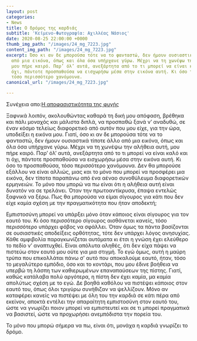 ```yaml
---
layout: post
categories:
- News
title: Ο δρόμος της καρδιάς
subtitle: 'Κείμενο-Φωτογραφία: Αχιλλέας Νάσιος'
date: 2020-08-25 22:00:00 +0000
thumb_img_path: "/images/24_mg_7223.jpg"
content_img_path: "/images/24_mg_7223.jpg"
excerpt: Όσο κι αν δε μπορούσα τότε να το φανταστώ, δεν ήμουν ουσιαστικά τίποτε άλλο
  από μια εικόνα, όπως και όλα όσα υπήρχανε γύρω. Μέχρι να τη χωνέψω την αλήθεια αυτή,
  μου πήρε καιρό. Παρ’ όλ’ αυτά, ανεξάρτητα από το τι μπορεί να είναι καλό και τι
  όχι, πάντοτε προσπαθούσα να εισχωρήσω μέσα στην εικόνα αυτή. Κι όσο το προσπαθούσα,
  τόσο περισσότερο χανόμουνα.
canonical_url: "/images/24_mg_7223.jpg"

---
```

Συνέχεια απο:<a href="https://hocusphotus.com/posts/anodus-23/" target="blank">Η αποφασιστικότητα της φυγής</a>


Ξαφνικά λοιπόν, ακολουθώντας καθαρά τη δική μου απόφαση, βρέθηκα και πάλι μοναχός και μάλιστα διπλά, να προσπαθώ ξανά ν’ αναδυθώ, σε έναν κόσμο τελείως διαφορετικό από αυτόν που μου είχε, για την ώρα, υποδείξει η εικόνα μου. Γιατί, όσο κι αν δε μπορούσα τότε να το φανταστώ, δεν ήμουν ουσιαστικά τίποτε άλλο από μια εικόνα, όπως και όλα όσα υπήρχανε γύρω. Μέχρι να τη χωνέψω την αλήθεια αυτή, μου πήρε καιρό. Παρ’ όλ’ αυτά, ανεξάρτητα από το τι μπορεί να είναι καλό και τι όχι, πάντοτε προσπαθούσα να εισχωρήσω μέσα στην εικόνα αυτή. Κι όσο το προσπαθούσα, τόσο περισσότερο χανόμουνα. Δεν θα μπορούσε εξάλλου να είναι αλλιώς, μιας και το μόνο που μπορεί να προσφέρει μια εικόνα, δεν τίποτα παραπάνω από ένα αέναο συνοθύλευμα διαφορετικών ερμηνειών. Το μόνο που μπορώ να πω είναι ότι η αλήθεια αυτή είναι δυνατόν να σε τρελάνει. Όταν την πρωτοαντίκρυσα, έπαψα εντελώς ξαφνικά να ξέρω. Πως θα μπορούσα να είμαι σίγουρος για κάτι που δεν είχε καμία σχέση με την πραγματικότητα που ήταν αποδεκτή;

Εμπιστοσύνη μπορεί να υπάρξει μόνο όταν κάποιος είναι σίγουρος για τον εαυτό του. Κι όσο περισσότερο σίγουρος αισθάνεται κανείς, τόσο περισσότερο υπάρχει φόβος να σφάλλει. Όταν όμως τα πάντα βασίζονται σε ουσιαστικές αποδείξεις ορθότητας, τότε δεν υπάρχει λόγος ανησυχίας. Κάθε αμφιβολία παραγκωνίζεται αυτόματα κι έτσι η γνώση έχει ελεύθερο το πεδίο ν’ αναπτυχθεί. Είναι απόλυτα αληθές, ότι δεν είχα πάψει να πιστεύω στον εαυτό μου ούτε για μια στιγμή. Το εγώ όμως, αυτή η μαύρη τρύπα που επικολλάται πάνω σ’ αυτό που αποκαλούμε εαυτό, ήταν, τόσο το μεγαλύτερο εμπόδιο, όσο και το κοντάρι, που μου έδινε βοήθεια να υπερβώ τη λάσπη των καθιερωμένων επαναπαύσεων της πίστης. Γιατί, καθώς κατάλαβα πολύ αργότερα, η πίστη δεν έχει καμία, μα καμία απολύτως σχέση με το εγώ. Δε βοηθά καθόλου να πιστέψει κάποιος στον εαυτό του, όπως όλοι τριγύρω συνήθιζαν να ψελλίζουν. Μόνο αν καταφέρει κανείς να πιστέψει με όλη του την καρδιά σε κάτι πέρα από εκείνον, αποκτά εντέλει την απαραίτητη εμπιστοσύνη στον εαυτό του, ώστε να γνωρίζει ποιον μπορεί να εμπιστευτεί και σε τι μπορεί πραγματικά να βασιστεί, ώστε να προχωρήσει ανεμπόδιστα την πορεία του.

Το μόνο που μπορώ σήμερα να πω, είναι ότι, μονάχα η καρδιά γνωρίζει το δρόμο.